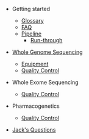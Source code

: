 - Getting started

  - [Glossary](src/glossary.md)
  - [FAQ](src/faq.md)
  - [Pipeline](src/pipeline.md)
    - [Run-through](src/pipeline-runthrough.md)

- [Whole Genome Sequencing](src/wgs/overview.md)
  - [Equipment](src/wgs/wgs_equipment.md)
  - [Quality Control](src/wgs/quality-control.md)

- Whole Exome Sequencing
  - [Quality Control](src/wes/quality-control.md)

- Pharmacogenetics
  - [Quality Control](src/pgx/quality-control.md)

- [Jack's Questions](src/jack's-questions.md)

